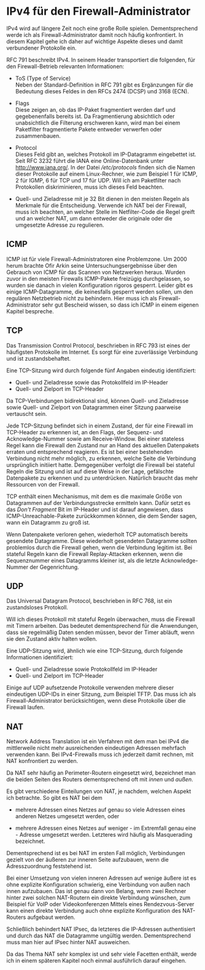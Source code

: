 
IPv4 für den Firewall-Administrator
===================================

IPv4 wird auf längere Zeit noch eine große Rolle spielen.
Dementsprechend werde ich als Firewall-Administrator damit noch häufig
konfrontiert.
In diesem Kapitel gehe ich daher auf wichtige Aspekte dieses und damit
verbundener Protokolle ein.

RFC 791 beschreibt IPv4.
In seinem Header transportiert die folgenden, für den Firewall-Betrieb
relevanten Informationen:

*   ToS (Type of Service)  
    Neben der Standard-Definition in RFC 791 gibt es Ergänzungen für die
    Bedeutung dieses Feldes in den RFCs 2474 (DCSP) und 3168 (ECN).

*   Flags  
    Diese zeigen an, ob das IP-Paket fragmentiert werden darf und
    gegebenenfalls bereits ist.
    Da Fragmentierung absichtlich oder unabsichtlich die Filterung
    erschweren kann, wird man bei einem Paketfilter fragmentierte Pakete
    entweder verwerfen oder zusammenbauen.

*   Protocol  
    Dieses Feld gibt an, welches Protokoll im IP-Datagramm eingebettet ist.
    Seit RFC 3232 führt die IANA eine Online-Datenbank unter
    <http://www.iana.org/>.
    In der Datei */etc/protocols* finden sich die Namen dieser Protokolle
    auf einem Linux-Rechner, wie zum Beispiel 1 für ICMP, 2 für IGMP, 6 für
    TCP und 17 für UDP.
    Will ich am Paketfilter nach Protokollen diskriminieren, muss ich dieses
    Feld beachten.

*   Quell- und Zieladresse mit je 32 Bit dienen in den meisten Regeln als
    Merkmale für die Entscheidung.
    Verwende ich NAT bei der Firewall, muss ich beachten, an welcher Stelle
    im Netfilter-Code die Regel greift und an welcher NAT, um dann entweder
    die originale oder die umgesetzte Adresse zu regulieren.

ICMP
----

ICMP ist für viele Firewall-Administratoren eine Problemzone.
Um 2000 herum brachte Ofir Arkin seine Untersuchungsergebnisse über den
Gebrauch von ICMP für das Scannen von Netzwerken heraus.
Wurden zuvor in den meisten Firewalls ICMP-Pakete freizügig durchgelassen,
so wurden sie danach in vielen Konfiguration rigoros gesperrt.
Leider gibt es einige ICMP-Datagramme, die keinesfalls gesperrt werden
sollen, um den regulären Netzbetrieb nicht zu behindern.
Hier muss ich als Firewall-Administrator sehr gut Bescheid wissen, so dass
ich ICMP in einem eigenen Kapitel bespreche.

TCP
---

Das Transmission Control Protocol, beschrieben in RFC 793 ist eines der
häufigsten Protokolle im Internet.
Es sorgt für eine zuverlässige Verbindung und ist zustandsbehaftet.

Eine TCP-Sitzung wird durch folgende fünf Angaben eindeutig identifiziert:

*   Quell- und Zieladresse sowie das Protokollfeld im IP-Header
*   Quell- und Zielport im TCP-Header

Da TCP-Verbindungen bidirektional sind, können Quell- und Zieladresse sowie
Quell- und Zielport von Datagrammen einer Sitzung paarweise vertauscht sein.

Jede TCP-Sitzung befindet sich in einem Zustand, der für eine Firewall im
TCP-Header zu erkennen ist, an den Flags, der Sequenz- und
Acknowledge-Nummer sowie am Receive-Window.
Bei einer stateless Regel kann die Firewall den Zustand nur an Hand des
aktuellen Datenpakets erraten und entsprechend reagieren.
Es ist bei einer bestehenden Verbindung nicht mehr möglich, zu erkennen,
welche Seite die Verbindung ursprünglich initiiert hatte.
Demgegenüber verfolgt die Firewall bei stateful Regeln die Sitzung und ist
auf diese Weise in der Lage, gefälschte Datenpakete zu erkennen und zu
unterdrücken.
Natürlich braucht das mehr Ressourcen von der Firewall.

TCP enthält einen Mechanismus, mit dem es die maximale Größe von Datagrammen
auf der Verbindungsstrecke ermitteln kann.
Dafür setzt es das *Don't Fragment* Bit im IP-Header und ist darauf
angewiesen, dass ICMP-Unreachable-Pakete zurückkommen können, die dem Sender
sagen, wann ein Datagramm zu groß ist.

Wenn Datenpakete verloren gehen, wiederholt TCP automatisch bereits
gesendete Datagramme.
Diese wiederholt gesendeten Datagramme sollten problemlos durch die Firewall
gehen, wenn die Verbindung legitim ist.
Bei stateful Regeln kann die Firewall Replay-Attacken erkennen, wenn die
Sequenznummer eines Datagramms kleiner ist, als die letzte
Acknowledge-Nummer der Gegenrichtung.

UDP
---

Das Universal Datagram Protocol, beschrieben in RFC 768, ist ein
zustandsloses Protokoll.

Will ich dieses Protokoll mit stateful Regeln überwachen, muss die Firewall
mit Timern arbeiten.
Das bedeutet dementsprechend für die Anwendungen, dass sie regelmäßig Daten
senden müssen, bevor der Timer abläuft, wenn sie den Zustand aktiv halten
wollen.

Eine UDP-Sitzung wird, ähnlich wie eine TCP-Sitzung, durch folgende
Informationen identifiziert:

*   Quell- und Zieladresse sowie Protokollfeld im IP-Header
*   Quell- und Zielport im TCP-Header

Einige auf UDP aufsetzende Protokolle verwenden mehrere dieser eindeutigen
UDP-IDs in einer Sitzung, zum Beispiel TFTP.
Das muss ich als Firewall-Administrator berücksichtigen, wenn diese
Protokolle über die Firewall laufen.

NAT
---

Network Address Translation ist ein Verfahren mit dem man bei IPv4 die
mittlerweile nicht mehr ausreichenden eindeutigen Adressen mehrfach
verwenden kann.
Bei IPv4-Firewalls muss ich jederzeit damit rechnen, mit NAT konfrontiert
zu werden.

Da NAT sehr häufig an Perimeter-Routern eingesetzt wird, bezeichnet man die
beiden Seiten des Routers dementsprechend oft mit *innen* und *außen*.

Es gibt verschiedene Einteilungen von NAT, je nachdem, welchen Aspekt ich
betrachte.
So gibt es NAT bei dem

*   mehrere Adressen eines Netzes auf genau so viele Adressen eines anderen
    Netzes umgesetzt werden, oder

*   mehrere Adressen eines Netzes auf weniger - im Extremfall genau eine -
    Adresse umgesetzt werden.
    Letzteres wird häufig als Masquerading bezeichnet.

Dementsprechend ist es bei NAT im ersten Fall möglich, Verbindungen gezielt
von der äußeren zur inneren Seite aufzubauen, wenn die Adresszuordnung
feststehend ist.

Bei einer Umsetzung von vielen inneren Adressen auf wenige äußere ist es
ohne explizite Konfiguration schwierig, eine Verbindung von außen nach innen
aufzubauen.
Das ist genau dann von Belang, wenn zwei Rechner hinter zwei solchen
NAT-Routern ein direkte Verbindung wünschen, zum Beispiel für VoIP oder
Videokonferenzen
Mittels eines Rendezvous-Server kann einen direkte Verbindung auch ohne
explizite Konfiguration des NAT-Routers aufgebaut werden.

Schließlich behindert NAT IPsec, da letzteres die IP-Adressen authentisiert
und durch das NAT die Datagramme ungültig werden.
Dementsprechend muss man hier auf IPsec hinter NAT ausweichen.

Da das Thema NAT sehr komplex ist und sehr viele Facetten enthält, werde ich
in einem späteren Kapitel noch einmal ausführlich darauf eingehen.

